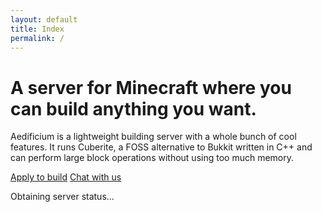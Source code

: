 ```yaml
---
layout: default
title: Index
permalink: /
---
```


<div class="jumbotron index">
	<h1>A server for Minecraft where you can build anything you want.</h1>
	<p class="lead">Aedificium is a lightweight building server with a whole bunch of cool features. It runs Cuberite, a FOSS alternative to Bukkit written in C++ and can perform large block operations without using too much memory.</p>
	<a class="btn btn-large applyBuild" id="btn-left" href="/apply" data-toggle="tooltip" data-placement="bottom" title data-original-title="Become an architect on the creative server!">Apply to build</a>
	<a class="btn btn-large btn-success joinDiscord" id="btn-right" href="/guild" data-toggle="tooltip" data-placement="bottom" title data-original-title="Join our Discord server to connect with other players!">Chat with us</a>
	<div class="server-status frame">
		<div class="server-status indicator"></div><p class="server-status text">Obtaining server status...</p>
	</div>
	<div id="taper-filler"></div>
</div>
<div class="jumbotron taper"></div>
<!-- Tooltips -->
<script>
$(function() {
	$('.applyBuild').tooltip();
	$('.joinDiscord').tooltip();
});
</script>
<script>
const statusIndicator = document.querySelector('.server-status.indicator');
const statusText = document.querySelector('.server-status.text');
MinecraftAPI.getServerStatus('play.aedi.app', function (error, server) {  
	if (error) {
		statusText.innerHTML = 'Unable to obtain server status.';
		return;
	}
	statusIndicator.classList.add(server.online ? 'online' : 'offline');
	statusText.innerHTML = 'The server is currently <b>' + (server.online ? 'online' : 'offline') + '</b>';
	if (server.online && server.players.now) statusText.innerHTML += ' with ' + parseInt(server.players.now) + ' player' + (server.players.now > 1 ? 's' : '');
	statusText.innerHTML += '.';
});
</script>
